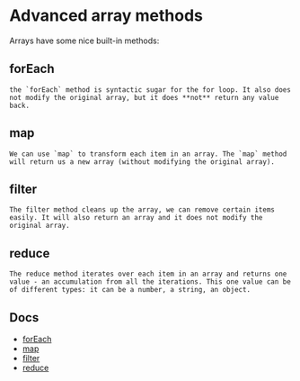 # Advanced array methods

Arrays have some nice built-in methods:

## forEach

    the `forEach` method is syntactic sugar for the for loop. It also does not modify the original array, but it does **not** return any value back.

## map

    We can use `map` to transform each item in an array. The `map` method will return us a new array (without modifying the original array).

## filter

    The filter method cleans up the array, we can remove certain items easily. It will also return an array and it does not modify the original array.

## reduce

    The reduce method iterates over each item in an array and returns one value - an accumulation from all the iterations. This one value can be of different types: it can be a number, a string, an object.

## Docs

- [forEach](https://developer.mozilla.org/en-US/docs/Web/JavaScript/Reference/Global_Objects/Array/forEach)
- [map](https://developer.mozilla.org/en-US/docs/Web/JavaScript/Reference/Global_Objects/Array/map)
- [filter](https://developer.mozilla.org/en-US/docs/Web/JavaScript/Reference/Global_Objects/Array/filter)
- [reduce](https://developer.mozilla.org/en-US/docs/Web/JavaScript/Reference/Global_Objects/Array/Reduce)